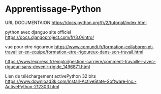 # Apprentissage-Python

URL DOCUMENTAION
https://docs.python.org/fr/2/tutorial/index.html

python avec djanguo site officiel
https://docs.djangoproject.com/fr/3.0/intro/

vue pour etre rigoureux
https://www.comundi.fr/formation-collaborer-et-travailler-en-equipe/formation-etre-rigoureux-dans-son-travail.html

https://www.lexpress.fr/emploi/gestion-carriere/comment-travailler-avec-rigueur-sans-devenir-rigide_1496871.html

Lien de téléchargement activePython 32 bits
https://www.download3k.com/Install-ActiveState-Software-Inc.-ActivePython-212303.html
